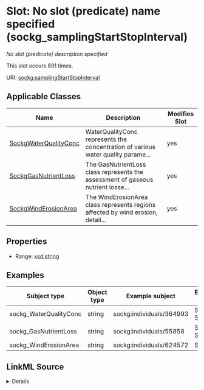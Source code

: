 

# Slot: No slot (predicate) name specified (sockg_samplingStartStopInterval)


_No slot (predicate) description specified_






This slot occurs 891 times.


URI: [sockg:samplingStartStopInterval](https://idir.uta.edu/sockg-ontology/docs/samplingStartStopInterval)



<!-- no inheritance hierarchy -->





## Applicable Classes

| Name | Description | Modifies Slot |
| --- | --- | --- |
| [SockgWaterQualityConc](../classes/SockgWaterQualityConc.md) | WaterQualityConc represents the concentration of various water quality parame... |  yes  |
| [SockgGasNutrientLoss](../classes/SockgGasNutrientLoss.md) | The GasNutrientLoss class represents the assessment of gaseous nutrient losse... |  yes  |
| [SockgWindErosionArea](../classes/SockgWindErosionArea.md) | The WindErosionArea class represents regions affected by wind erosion, detail... |  yes  |







## Properties

* Range: [xsd:string](http://www.w3.org/2001/XMLSchema#string)






## Examples

| Subject type | Object type | Example subject | Example object | Occurrences |
| --- | --- | --- | --- | --- |
| sockg_WaterQualityConc | string | sockg:individuals/364993 | Stop-Start | 812 |
| sockg_GasNutrientLoss | string | sockg:individuals/55858 | Stop-Start | 64 |
| sockg_WindErosionArea | string | sockg:individuals/624572 | Stop | 15 |




## LinkML Source

<details>

```yaml
name: sockg_samplingStartStopInterval
annotations:
  count:
    tag: count
    value: 891
description: No slot (predicate) description specified
title: No slot (predicate) name specified
examples:
- object:
    example_object: Stop-Start
    example_object_type: string
    example_predicate: sockg:samplingStartStopInterval
    example_subject: sockg:individuals/364993
    example_subject_type: sockg_WaterQualityConc
- object:
    example_object: Stop-Start
    example_object_type: string
    example_predicate: sockg:samplingStartStopInterval
    example_subject: sockg:individuals/55858
    example_subject_type: sockg_GasNutrientLoss
- object:
    example_object: Stop
    example_object_type: string
    example_predicate: sockg:samplingStartStopInterval
    example_subject: sockg:individuals/624572
    example_subject_type: sockg_WindErosionArea
from_schema: soc-kg
rank: 1000
slot_uri: sockg:samplingStartStopInterval
alias: sockg_samplingStartStopInterval
domain_of:
- sockg_GasNutrientLoss
- sockg_WaterQualityConc
- sockg_WindErosionArea
union_of:
- '{''domain'': ''sockg_GasNutrientLoss''}'
- '{''domain'': ''sockg_WaterQualityConc''}'
- '{''domain'': ''sockg_WaterQualityArea''}'
- '{''domain'': ''sockg_WindErosionArea''}'
range: string

```
</details>